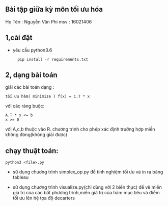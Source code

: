 ## Bài tập giữa kỳ môn tối ưu hóa

Họ Tên : Nguyễn Văn Phi
msv : 16021406

## 1,cài đặt 

* yêu cầu python3.6

        pip install -r requirements.txt

## 2, dạng bài toán

giải các bài toán dạng :

    tối ưu hàm( minimize ) f(x) = C.T * x
    
với các ràng buộc:
    
    A.T * x <= b
    x >= 0  

với A,c,b thuộc vào R. chương trình cho phép xác định trường hợp miền không đóng(không giải được)

## chạy thuật toán:

    python3 <file>.py 

* sử dụng chương trình simplex_op.py để tính nghiệm tối ưu và in ra bảng tableau

* sử dụng chương trình visualize.py(chỉ dùng với 2 biến thực) để vẽ miền giá trị của các bất phương trình,miền giá trị của hàm mục tiêu và điểm tối ưu lên hệ tọa độ decarters